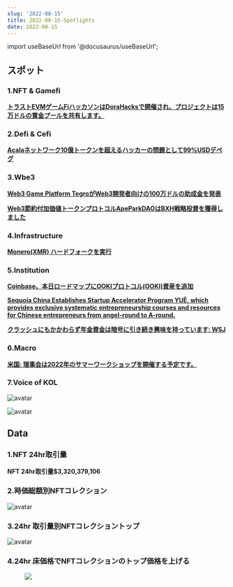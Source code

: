 ```yaml
---
slug: '2022-08-15'
title: 2022-08-15-Spotlights
date: 2022-08-15
---
```


import useBaseUrl from '@docusaurus/useBaseUrl';

## スポット


### 1.NFT & Gamefi

[**トラストEVMゲームFiハッカソンはDoraHacksで開催され、プロジェクトは15万ドルの賞金プールを共有します。**](https://dorahacks.io/zh/hackathon/36/detail)



### 2.Defi & Cefi

[**Acalaネットワーク10億トークンを超えるハッカーの問題として99%USDデペグ**](https://metacrunch.org/acala-network-ausd-depegs-by-99-as-hacker-issues-over-1-billion-tokens/)



### 3.Wbe3

[**Web3 Game Platform TegroがWeb3開発者向けの100万ドルの助成金を発表**](https://content.techgig.com/technology-unplugged/tegro-announces-1-million-grant-for-web3-developers/articleshow/91663747.cms)

[**Web3節約付加価値トークンプロトコルApeParkDAOはBXH戦略投資を獲得しました**](https://twitter.com/ApePark_DAO/status/1558981764487397378)


### 4.Infrastructure

[**Monero(XMR) ハードフォークを実行**](https://cryptoblogo.blogspot.com/2022/08/monero-executes-hard-fork-to-improve.html)



### 5.Institution

[**Coinbase、本日ロードマップにOOKIプロトコル(OOKI)資産を追加**](https://blog.coinbase.com/increasing-transparency-for-new-asset-listings-on-coinbase-e06f2edb095e)

[**Sequoia China Establishes Startup Accelerator Program YUÈ, which provides exclusive systematic entrepreneurship courses and resources for Chinese entrepreneurs from angel-round to A-round.**](https://pandaily.com/sequoia-china-establishes-startup-accelerator-program-yue/)

[**クラッシュにもかかわらず年金資金は暗号に引き続き興味を持っています: WSJ**](https://www.theblock.co/post/163492/pension-funds-remain-interested-in-crypto-despite-crash-wsj)



### 6.Macro

[**米国: 理事会は2022年のサマーワークショップを開催する予定です。**](https://www.federalreserve.gov/conferences/summer-workshop-on-money-banking-payments-and-finance-202208.htm)



### 7.Voice of KOL

![avatar](https://www.notion.so/image/https%3A%2F%2Fs3-us-west-2.amazonaws.com%2Fsecure.notion-static.com%2Fafd98770-b403-4a0a-b64f-c2d297806dfd%2FScreen_Shot_2022-08-15_at_1.44.42_PM.png?table=block&id=0de5a520-e652-4324-a102-36242f71e402&spaceId=680fa82c-a8b7-4f2c-9176-476b19de08d4&width=1060&userId=45751792-88bf-4e22-94dd-e59ac363f1e2&cache=v2)

![avatar](https://www.notion.so/image/https%3A%2F%2Fs3-us-west-2.amazonaws.com%2Fsecure.notion-static.com%2F6581a07b-a2fd-4800-b71d-930b7981d40e%2FScreen_Shot_2022-08-15_at_1.45.54_PM.png?table=block&id=d212fc3b-c132-404a-b5f3-4a826ee791fc&spaceId=680fa82c-a8b7-4f2c-9176-476b19de08d4&width=1060&userId=45751792-88bf-4e22-94dd-e59ac363f1e2&cache=v2)



## Data


### 1.NFT 24hr取引量

**NFT 24hr取引量$3,320,379,106**



### 2.時価総額別NFTコレクション

![avatar](https://www.notion.so/image/https%3A%2F%2Fs3-us-west-2.amazonaws.com%2Fsecure.notion-static.com%2F2e99b8e8-ee70-49bc-824c-83ab0a402d86%2Fvolume.png?table=block&id=3ea4cd68-5155-4b1a-9070-efcac40728a6&spaceId=680fa82c-a8b7-4f2c-9176-476b19de08d4&width=2000&userId=45751792-88bf-4e22-94dd-e59ac363f1e2&cache=v2)



### 3.24hr 取引量別NFTコレクショントップ

![avatar](https://www.notion.so/image/https%3A%2F%2Fs3-us-west-2.amazonaws.com%2Fsecure.notion-static.com%2Fddc650d0-f58a-460d-bbac-dd0710bc0eca%2Ftop.png?table=block&id=8279df2f-30f0-4b9c-91e5-136f5cf9e3c3&spaceId=680fa82c-a8b7-4f2c-9176-476b19de08d4&width=2000&userId=45751792-88bf-4e22-94dd-e59ac363f1e2&cache=v2)



### 4.24hr 床価格でNFTコレクションのトップ価格を上げる

<figure className="img-frame">
  <img className="gif-img" src={useBaseUrl('/img/floor.png')} />
</figure>










